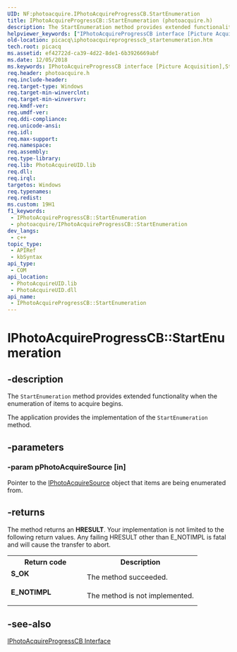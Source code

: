 ```yaml
---
UID: NF:photoacquire.IPhotoAcquireProgressCB.StartEnumeration
title: IPhotoAcquireProgressCB::StartEnumeration (photoacquire.h)
description: The StartEnumeration method provides extended functionality when the enumeration of items to acquire begins.
helpviewer_keywords: ["IPhotoAcquireProgressCB interface [Picture Acquisition]","StartEnumeration method","IPhotoAcquireProgressCB.StartEnumeration","IPhotoAcquireProgressCB::StartEnumeration","IPhotoAcquireProgressCBStartEnumeration","StartEnumeration","StartEnumeration method [Picture Acquisition]","StartEnumeration method [Picture Acquisition]","IPhotoAcquireProgressCB interface","photoacquire/IPhotoAcquireProgressCB::StartEnumeration","picacq.iphotoacquireprogresscb_startenumeration"]
old-location: picacq\iphotoacquireprogresscb_startenumeration.htm
tech.root: picacq
ms.assetid: ef42722d-ca39-4d22-8de1-6b3926669abf
ms.date: 12/05/2018
ms.keywords: IPhotoAcquireProgressCB interface [Picture Acquisition],StartEnumeration method, IPhotoAcquireProgressCB.StartEnumeration, IPhotoAcquireProgressCB::StartEnumeration, IPhotoAcquireProgressCBStartEnumeration, StartEnumeration, StartEnumeration method [Picture Acquisition], StartEnumeration method [Picture Acquisition],IPhotoAcquireProgressCB interface, photoacquire/IPhotoAcquireProgressCB::StartEnumeration, picacq.iphotoacquireprogresscb_startenumeration
req.header: photoacquire.h
req.include-header: 
req.target-type: Windows
req.target-min-winverclnt: 
req.target-min-winversvr: 
req.kmdf-ver: 
req.umdf-ver: 
req.ddi-compliance: 
req.unicode-ansi: 
req.idl: 
req.max-support: 
req.namespace: 
req.assembly: 
req.type-library: 
req.lib: PhotoAcquireUID.lib
req.dll: 
req.irql: 
targetos: Windows
req.typenames: 
req.redist: 
ms.custom: 19H1
f1_keywords:
 - IPhotoAcquireProgressCB::StartEnumeration
 - photoacquire/IPhotoAcquireProgressCB::StartEnumeration
dev_langs:
 - c++
topic_type:
 - APIRef
 - kbSyntax
api_type:
 - COM
api_location:
 - PhotoAcquireUID.lib
 - PhotoAcquireUID.dll
api_name:
 - IPhotoAcquireProgressCB::StartEnumeration
---
```


# IPhotoAcquireProgressCB::StartEnumeration


## -description

The <code>StartEnumeration</code> method provides extended functionality when the enumeration of items to acquire begins.



The application provides the implementation of the <code>StartEnumeration</code> method.

## -parameters

### -param pPhotoAcquireSource [in]

Pointer to the <a href="/windows/desktop/api/photoacquire/nn-photoacquire-iphotoacquiresource">IPhotoAcquireSource</a> object that items are being enumerated from.

## -returns

The method returns an <b>HRESULT</b>. Your implementation is not limited to the following return values. Any failing HRESULT other than E_NOTIMPL is fatal and will cause the transfer to abort.

<table>
<tr>
<th>Return code</th>
<th>Description</th>
</tr>
<tr>
<td width="40%">
<dl>
<dt><b>S_OK</b></dt>
</dl>
</td>
<td width="60%">
The method succeeded.

</td>
</tr>
<tr>
<td width="40%">
<dl>
<dt><b>E_NOTIMPL</b></dt>
</dl>
</td>
<td width="60%">
The method is not implemented.

</td>
</tr>
</table>

## -see-also

<a href="/windows/desktop/api/photoacquire/nn-photoacquire-iphotoacquireprogresscb">IPhotoAcquireProgressCB Interface</a>

